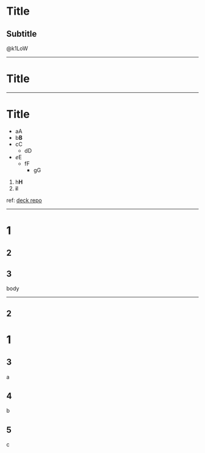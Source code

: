 # Title

## Subtitle

@k1LoW

<!-- {"layout":"title"} -->

---

# Title

<!-- 

comment

-->

<!-- comment -->

<!-- {"layout":"section"} -->

---

# Title

- aA
- b**B**
- cC
    - dD
- *e*E
    - fF
        - gG
1. h**H**
  2. **i**I

ref: [deck repo](https://github.com/k1LoW/deck)

---

# 1

## 2

## 3

body

<!-- {"layout":"title-and-body"} -->

---

## 2

# 1

## 3

a

## 4

b

## 5

c

<!-- {"layout":"title-and-body-3col"} -->

